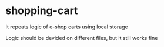 # shopping-cart
It repeats logic of e-shop carts using local storage

Logic should be devided on different files, but it still works fine
